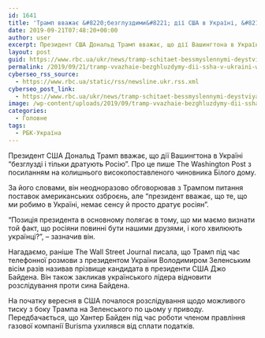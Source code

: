 ```yaml
---
id: 1641
title: 'Трамп вважає &#8220;безглуздими&#8221; дії США в Україні, &#8211; WP'
date: 2019-09-21T07:48:20+00:00
author: user
excerpt: Президент США Дональд Трамп вважає, що дії Вашингтона в Україні "безглузді і тільки дратують Росію". Про це пише The Washington Post...
layout: post
guid: https://www.rbc.ua/ukr/news/tramp-schitaet-bessmyslennymi-deystviya-ssha-1569051877.html
permalink: /2019/09/21/tramp-vvazhaie-bezghluzdymy-dii-ssha-v-ukraini-wp/
cyberseo_rss_source:
  - https://www.rbc.ua/static/rss/newsline.ukr.rss.xml
cyberseo_post_link:
  - https://www.rbc.ua/ukr/news/tramp-schitaet-bessmyslennymi-deystviya-ssha-1569051877.html
image: /wp-content/uploads/2019/09/tramp-vvazhaie-bezghluzdymy-dii-ssha-v-ukraini-wp.jpg
categories:
  - Головне
tags:
  - РБК-Україна
---
```

Президент США Дональд Трамп вважає, що дії Вашингтона в Україні &#8220;безглузді і тільки дратують Росію&#8221;. Про це пише The Washington Post з посиланням на колишнього високопоставленого чиновника Білого дому.

За його словами, він неодноразово обговорював з Трампом питання поставок американських озброєнь, але &#8220;президент вважає, що те, що ми робимо в Україні, немає сенсу й просто дратує росіян&#8221;.

&#8220;Позиція президента в основному полягає в тому, що ми маємо визнати той факт, що росіяни повинні бути нашими друзями, і кого хвилюють українці?&#8221;, &#8211; зазначив він.

Нагадаємо, раніше The Wall Street Journal писала, що Трамп під час телефонної розмови з президентом України Володимиром Зеленським вісім разів називав прізвище кандидата в президенти США Джо Байдена. Він також закликав українського лідера відновити розслідування проти сина Байдена.

На початку вересня в США почалося розслідування щодо можливого тиску з боку Трампа на Зеленського по цьому у приводу. Передбачається, що Хантер Байден під час роботи членом правління газової компанії Burisma ухилявся від сплати податків.